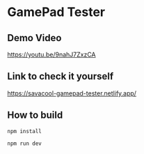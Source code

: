 # GamePad Tester

## Demo Video 
https://youtu.be/9nahJ7ZxzCA

## Link to check it yourself

https://savacool-gamepad-tester.netlify.app/

## How to build

```
npm install

npm run dev
```
